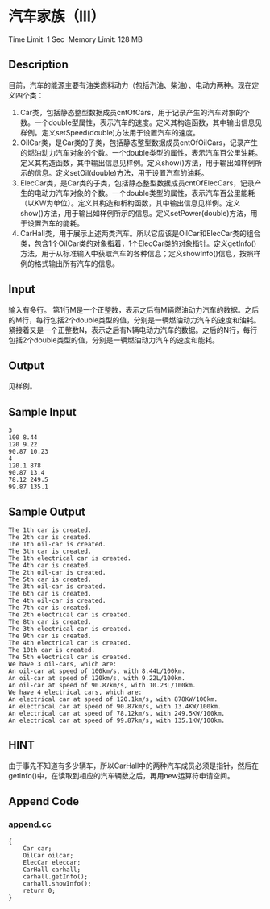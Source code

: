 # 汽车家族（III）
Time Limit: 1 Sec  Memory Limit: 128 MB


## Description


目前，汽车的能源主要有油类燃料动力（包括汽油、柴油）、电动力两种。现在定义四个类：
1. Car类，包括静态整型数据成员cntOfCars，用于记录产生的汽车对象的个数。一个double型属性，表示汽车的速度。定义其构造函数，其中输出信息见样例。定义setSpeed(double)方法用于设置汽车的速度。
2.   OilCar类，是Car类的子类，包括静态整型数据成员cntOfOilCars，记录产生的燃油动力汽车对象的个数。一个double类型的属性，表示汽车百公里油耗。定义其构造函数，其中输出信息见样例。定义show()方法，用于输出如样例所示的信息。定义setOil(double)方法，用于设置汽车的油耗。
3.   ElecCar类，是Car类的子类，包括静态整型数据成员cntOfElecCars，记录产生的电动力汽车对象的个数。一个double类型的属性，表示汽车百公里能耗（以KW为单位）。定义其构造和析构函数，其中输出信息见样例。定义show()方法，用于输出如样例所示的信息。定义setPower(double)方法，用于设置汽车的能耗。
4.  CarHall类，用于展示上述两类汽车。所以它应该是OilCar和ElecCar类的组合类，包含1个OilCar类的对象指着，1个ElecCar类的对象指针。定义getInfo()方法，用于从标准输入中获取汽车的各种信息；定义showInfo()信息，按照样例的格式输出所有汽车的信息。



## Input
输入有多行。
第1行M是一个正整数，表示之后有M辆燃油动力汽车的数据。之后的M行，每行包括2个double类型的值，分别是一辆燃油动力汽车的速度和油耗。
紧接着又是一个正整数N，表示之后有N辆电动力汽车的数据。之后的N行，每行包括2个double类型的值，分别是一辆燃油动力汽车的速度和能耗。


## Output
见样例。

## Sample Input
```
3
100 8.44
120 9.22
90.87 10.23
4
120.1 878
90.87 13.4
78.12 249.5
99.87 135.1

```
## Sample Output
```
The 1th car is created.
The 2th car is created.
The 1th oil-car is created.
The 3th car is created.
The 1th electrical car is created.
The 4th car is created.
The 2th oil-car is created.
The 5th car is created.
The 3th oil-car is created.
The 6th car is created.
The 4th oil-car is created.
The 7th car is created.
The 2th electrical car is created.
The 8th car is created.
The 3th electrical car is created.
The 9th car is created.
The 4th electrical car is created.
The 10th car is created.
The 5th electrical car is created.
We have 3 oil-cars, which are:
An oil-car at speed of 100km/s, with 8.44L/100km.
An oil-car at speed of 120km/s, with 9.22L/100km.
An oil-car at speed of 90.87km/s, with 10.23L/100km.
We have 4 electrical cars, which are:
An electrical car at speed of 120.1km/s, with 878KW/100km.
An electrical car at speed of 90.87km/s, with 13.4KW/100km.
An electrical car at speed of 78.12km/s, with 249.5KW/100km.
An electrical car at speed of 99.87km/s, with 135.1KW/100km.

```

## HINT
由于事先不知道有多少辆车，所以CarHall中的两种汽车成员必须是指针，然后在getInfo()中，在读取到相应的汽车辆数之后，再用new运算符申请空间。

## Append Code
### append.cc
```cppint main()
{
    Car car;
    OilCar oilcar;
    ElecCar eleccar;
    CarHall carhall;
    carhall.getInfo();
    carhall.showInfo();
    return 0;
}
```

